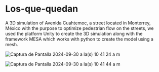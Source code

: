 # Los-que-quedan
A 3D simulation of Avenida Cuahtemoc, a street located in Monterrey, México with the purpose to optimize pedestrian flow on the streets, we used the platform Unity to create the 3D simulation along with the framework MESA which works with python to create the model using a mesh.


![Captura de Pantalla 2024-09-30 a la(s) 10 41 24 a m](https://github.com/user-attachments/assets/bb8012c6-d73c-460b-a926-c4d0dd7d1792)


![Captura de Pantalla 2024-09-30 a la(s) 10 41 44 a m](https://github.com/user-attachments/assets/a23ca8e8-ece9-4a76-bfe7-b4696b3b885e)


